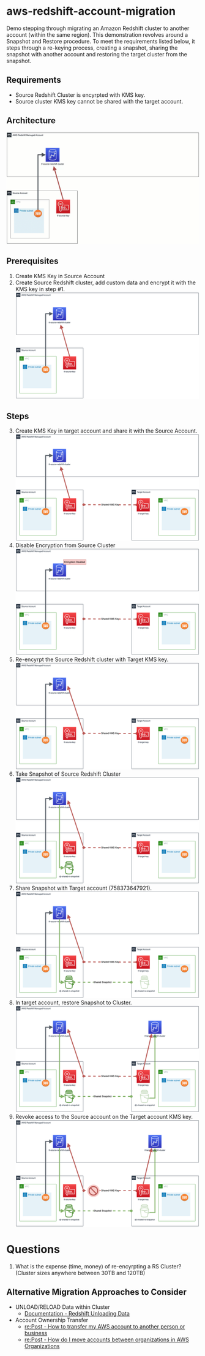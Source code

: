# aws-redshift-account-migration
Demo stepping through migrating an Amazon Redshift cluster to another account (within the same region).  This demonstration revolves around a Snapshot and Restore procedure.  To meet the requirements listed below, it steps through a re-keying process, creating a snapshot, sharing the snapshot with another account and restoring the target cluster from the snapshot.

## Requirements
 * Source Redshift Cluster is encyrpted with KMS key.
 * Source cluster KMS key cannot be shared with the target account.

## Architecture
![alt text](https://github.com/gravelgrinder/aws-redshift-account-migration/blob/main/images/architecture-steps.gif?raw=true)

## Prerequisites
1. Create KMS Key in Source Account
2. Create Source Redshift cluster, add custom data and encrypt it with the KMS key in step #1. ![alt text](https://github.com/gravelgrinder/aws-redshift-account-migration/blob/main/images/01-architecture-diagram.png?raw=true)

## Steps
3. Create KMS Key in target account and share it with the Source Account. ![alt text](https://github.com/gravelgrinder/aws-redshift-account-migration/blob/main/images/02-architecture-diagram.png?raw=true)
4. Disable Encryption from Source Cluster ![alt text](https://github.com/gravelgrinder/aws-redshift-account-migration/blob/main/images/03-architecture-diagram.png?raw=true)
5. Re-encyrpt the Source Redshift cluster with Target KMS key. ![alt text](https://github.com/gravelgrinder/aws-redshift-account-migration/blob/main/images/04-architecture-diagram.png?raw=true)
6. Take Snapshot of Source Redshift Cluster ![alt text](https://github.com/gravelgrinder/aws-redshift-account-migration/blob/main/images/05-architecture-diagram.png?raw=true)
7. Share Snapshot with Target account (758373647921). ![alt text](https://github.com/gravelgrinder/aws-redshift-account-migration/blob/main/images/06-architecture-diagram.png?raw=true)
8. In target account, restore Snapshot to Cluster. ![alt text](https://github.com/gravelgrinder/aws-redshift-account-migration/blob/main/images/07-architecture-diagram.png?raw=true)
9. Revoke access to the Source account on the Target account KMS key. ![alt text](https://github.com/gravelgrinder/aws-redshift-account-migration/blob/main/images/08-architecture-diagram.png?raw=true)


# Questions
1. What is the expense (time, money) of re-encyrpting a RS Cluster?  (Cluster sizes anywhere between 30TB and 120TB)

## Alternative Migration Approaches to Consider
* UNLOAD/RELOAD Data within Cluster
  * [Documentation - Redshift Unloading Data](https://docs.aws.amazon.com/redshift/latest/dg/c_unloading_data.html)
* Account Ownership Transfer 
  * [re:Post - How to transfer my AWS account to another person or business](https://repost.aws/knowledge-center/transfer-aws-account)
  * [re:Post - How do I move accounts between organizations in AWS Organizations](https://repost.aws/knowledge-center/organizations-move-accounts)